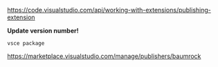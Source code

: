 https://code.visualstudio.com/api/working-with-extensions/publishing-extension

**Update version number!**

```
vsce package
```

https://marketplace.visualstudio.com/manage/publishers/baumrock
